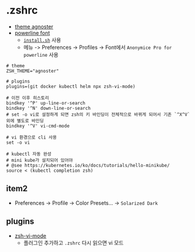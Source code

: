# .zshrc

- [theme agnoster](https://github.com/ohmyzsh/ohmyzsh/wiki/Themes#agnoster)
- [powerline font](https://github.com/powerline/fonts)
  - [`install.sh`](https://github.com/powerline/fonts#installation) 사용
  - 메뉴 -> Preferences -> Profiles ->  Font에서 `Anonymice Pro for powerline` 사용

```.zshrc
# theme
ZSH_THEME="agnoster"

# plugins
plugins=(git docker kubectl helm npx zsh-vi-mode)

# 이전 이후 히스토리
bindkey '^P' up-line-or-search
bindkey '^N' down-line-or-search
# set -o vi로 설정하게 되면 zsh의 키 바인딩이 전체적으로 바뀌게 되어서 기존 `^X^V`외에 별도로 바인딩
bindkey '^V' vi-cmd-mode

# vi 환경으로 cli 사용
set -o vi

# kubectl 자동 완성
# mini kube가 설치되어 있어야
# @see https://kubernetes.io/ko/docs/tutorials/hello-minikube/
source < (kubectl completion zsh)
```
## item2
- Preferences -> Profile -> Color Presets... -> `Solarized Dark` 

## plugins
- [zsh-vi-mode](https://github.com/jeffreytse/zsh-vi-mode#as-an-oh-my-zsh-custom-plugin)
  - 플러그인 추가하고 `.zshrc` 다시 읽으면 vi 모드
